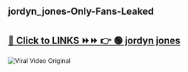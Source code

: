 
 ## jordyn_jones-Only-Fans-Leaked

# <h2><a href="https://clipsfans.com/jordyn_jones&ref=git">🔗 Click to LINKS ⏩⏩ 👉 🟢 jordyn jones </a></h2>

<a href="https://clipsfans.com/jordyn_jones&ref=git" rel="nofollow" data-target="animated-image.originalLink"><img src="https://i.ibb.co.com/xMMVF88/686577567.gif" alt="Viral Video Original" style="max-width: 100%; display: inline-block;" data-target="animated-image.originalImage"></a>
